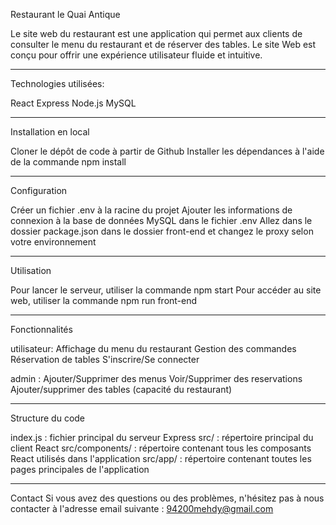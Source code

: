 

Restaurant le Quai Antique

Le site web du restaurant est une application qui permet aux clients de consulter le menu du restaurant et de réserver des tables. Le site Web est conçu pour offrir une expérience utilisateur fluide et intuitive.

----------------------------------------------
Technologies utilisées:

React
Express
Node.js
MySQL

---------------------------------------------
Installation en local

Cloner le dépôt de code à partir de Github
Installer les dépendances à l'aide de la commande npm install

---------------------------------------------
Configuration

Créer un fichier .env à la racine du projet
Ajouter les informations de connexion à la base de données MySQL dans le fichier .env
Allez dans le dossier package.json dans le dossier front-end et changez le proxy selon votre environnement

---------------------------------------------
Utilisation

Pour lancer le serveur, utiliser la commande npm start
Pour accéder au site web, utiliser la commande npm run front-end

----------------------------------------------
Fonctionnalités

utilisateur: 
              Affichage du menu du restaurant
              Gestion des commandes
              Réservation de tables
              S'inscrire/Se connecter

admin : Ajouter/Supprimer des menus
        Voir/Supprimer des reservations
        Ajouter/supprimer des tables (capacité du restaurant)

---------------------------------------------
Structure du code

index.js : fichier principal du serveur Express
src/ : répertoire principal du client React
src/components/ : répertoire contenant tous les composants React utilisés dans l'application
src/app/ : répertoire contenant toutes les pages principales de l'application

---------------------------------------------
Contact
Si vous avez des questions ou des problèmes, n'hésitez pas à nous contacter à l'adresse email suivante : 94200mehdy@gmail.com
